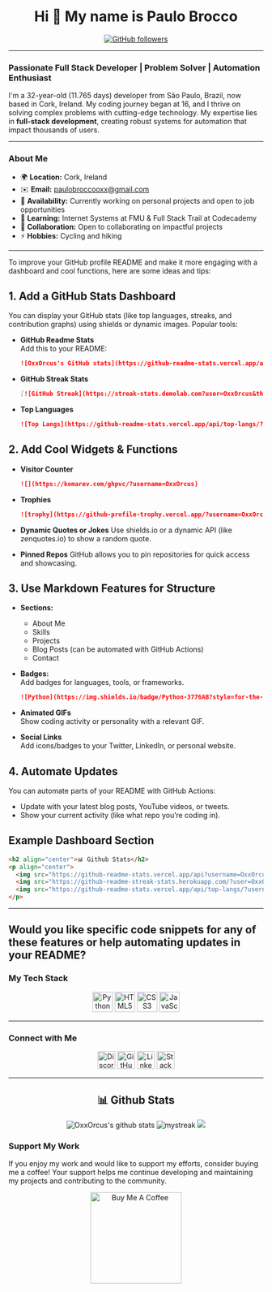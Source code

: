 <h1 align="center">Hi 👋 My name is Paulo Brocco</h1>

<p align="center">
  <a href="https://www.github.com/oxxorcus" target="_blank" rel="noreferrer">
    <img src="https://img.shields.io/github/followers/oxxorcus?logo=github&style=for-the-badge&color=3382ed&labelColor=171717" alt="GitHub followers"/>
  </a>
</p>

---

### Passionate Full Stack Developer | Problem Solver | Automation Enthusiast

I'm a 32-year-old (11.765 days) developer from São Paulo, Brazil, now based in Cork, Ireland. My coding journey began at 16, and I thrive on solving complex problems with cutting-edge technology. My expertise lies in **full-stack development**, creating robust systems for automation that impact thousands of users.

---

### About Me

- 🌍  **Location:** Cork, Ireland
- ✉️  **Email:** [paulobroccooxx@gmail.com](mailto:paulobroccooxx@gmail.com)
- 🚀  **Availability:** Currently working on personal projects and open to job opportunities
- 🧠  **Learning:** Internet Systems at FMU & Full Stack Trail at Codecademy
- 🤝  **Collaboration:** Open to collaborating on impactful projects
- ⚡  **Hobbies:** Cycling and hiking

---


To improve your GitHub profile README and make it more engaging with a dashboard and cool functions, here are some ideas and tips:

## 1. Add a GitHub Stats Dashboard

You can display your GitHub stats (like top languages, streaks, and contribution graphs) using shields or dynamic images. Popular tools:

- **GitHub Readme Stats**  
  Add this to your README:
  ```md
  ![OxxOrcus's GitHub stats](https://github-readme-stats.vercel.app/api?username=OxxOrcus&show_icons=true&theme=radical)
  ```

- **GitHub Streak Stats**
  ```md
  [![GitHub Streak](https://streak-stats.demolab.com?user=OxxOrcus&theme=radical)](https://git.io/streak-stats)
  ```

- **Top Languages**
  ```md
  ![Top Langs](https://github-readme-stats.vercel.app/api/top-langs/?username=OxxOrcus&layout=compact&theme=radical)
  ```

## 2. Add Cool Widgets & Functions

- **Visitor Counter**
  ```md
  ![](https://komarev.com/ghpvc/?username=OxxOrcus)
  ```

- **Trophies**
  ```md
  ![trophy](https://github-profile-trophy.vercel.app/?username=OxxOrcus)
  ```

- **Dynamic Quotes or Jokes**
  Use shields.io or a dynamic API (like zenquotes.io) to show a random quote.

- **Pinned Repos**
  GitHub allows you to pin repositories for quick access and showcasing.

## 3. Use Markdown Features for Structure

- **Sections:**  
  - About Me
  - Skills
  - Projects
  - Blog Posts (can be automated with GitHub Actions)
  - Contact

- **Badges:**  
  Add badges for languages, tools, or frameworks.
  ```md
  ![Python](https://img.shields.io/badge/Python-3776AB?style=for-the-badge&logo=python&logoColor=white)
  ```

- **Animated GIFs**  
  Show coding activity or personality with a relevant GIF.

- **Social Links**  
  Add icons/badges to your Twitter, LinkedIn, or personal website.

## 4. Automate Updates

You can automate parts of your README with GitHub Actions:
- Update with your latest blog posts, YouTube videos, or tweets.
- Show your current activity (like what repo you’re coding in).

## Example Dashboard Section

```md
<h2 align="center">📊 Github Stats</h2>
<p align="center">
  <img src="https://github-readme-stats.vercel.app/api?username=OxxOrcus&show_icons=true&theme=dracula" alt="OxxOrcus's github stats" />
  <img src="https://github-readme-streak-stats.herokuapp.com/?user=OxxOrcus&theme=dracula" alt="mystreak" />
  <img src="https://github-readme-stats.vercel.app/api/top-langs/?username=OxxOrcus&layout=compact&theme=dracula" />
</p>
```

---

Would you like specific code snippets for any of these features or help automating updates in your README?
---
### My Tech Stack

<p align="center">
  <a href="https://www.python.org/" target="_blank" rel="noreferrer"><img src="https://raw.githubusercontent.com/danielcranney/readme-generator/main/public/icons/skills/python-colored.svg" width="40" height="40" alt="Python" title="Python - Expertise in building backend systems"/></a>
  <a href="https://developer.mozilla.org/en-US/docs/Glossary/HTML5" target="_blank" rel="noreferrer"><img src="https://raw.githubusercontent.com/danielcranney/readme-generator/main/public/icons/skills/html5-colored.svg" width="40" height="40" alt="HTML5" title="HTML5 - Crafting responsive and dynamic web pages"/></a>
  <a href="https://www.w3.org/" target="_blank" rel="noreferrer"><img src="https://raw.githubusercontent.com/danielcranney/readme-generator/main/public/icons/skills/css3-colored.svg" width="40" height="40" alt="CSS3" title="CSS3 - Styling modern web applications"/></a>
  <a href="https://developer.mozilla.org/en-US/docs/Web/JavaScript" target="_blank" rel="noreferrer"><img src="https://raw.githubusercontent.com/danielcranney/readme-generator/main/public/icons/skills/javascript-colored.svg" width="40" height="40" alt="JavaScript" title="JavaScript - Building interactive web experiences"/></a>
  </p>

---

### Connect with Me

<p align="center">
  <a href="https://discord.com/users/paulobrocco5755" target="_blank" rel="noreferrer"><img src="https://raw.githubusercontent.com/danielcranney/readme-generator/main/public/icons/socials/discord.svg" width="35" height="35" alt="Discord"/></a>
  <a href="https://www.github.com/OxxOrcus" target="_blank" rel="noreferrer"><img src="https://raw.githubusercontent.com/danielcranney/readme-generator/main/public/icons/socials/github-dark.svg" width="35" height="35" alt="GitHub"/></a>
  <a href="https://www.linkedin.com/in/paulo-brocco/" target="_blank" rel="noreferrer"><img src="https://raw.githubusercontent.com/danielcranney/readme-generator/main/public/icons/socials/linkedin.svg" width="35" height="35" alt="LinkedIn"/></a>
  <a href="https://stackoverflow.com/users/21707769/paulo-brocco" target="_blank" rel="noreferrer"><img src="https://raw.githubusercontent.com/danielcranney/readme-generator/main/public/icons/socials/stackoverflow.svg" width="35" height="35" alt="Stack Overflow"/></a>
</p>

---

<h2 align="center">📊 Github Stats</h2>
<p align="center">
  <img src="https://github-readme-stats.vercel.app/api?username=OxxOrcus&show_icons=true&theme=dracula" alt="OxxOrcus's github stats" />
  <img src="https://github-readme-streak-stats.herokuapp.com/?user=OxxOrcus&theme=dracula" alt="mystreak" />
  <img src="https://github-readme-stats.vercel.app/api/top-langs/?username=OxxOrcus&layout=compact&theme=dracula" />
</p>

### Support My Work

If you enjoy my work and would like to support my efforts, consider buying me a coffee! Your support helps me continue developing and maintaining my projects and contributing to the community.

<p align="center">
  <a href="https://www.buymeacoffee.com/OxxOrcusPBROCCO">
    <img src="https://cdn.buymeacoffee.com/buttons/v2/default-yellow.png" width="180" alt="Buy Me A Coffee"/>
  </a>
</p>
